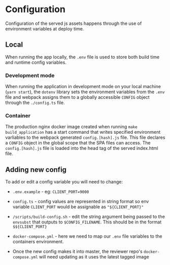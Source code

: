 # Configuration

Configuration of the served js assets happens through the use of environment variables at deploy time. 

## Local

When running the app locally, the `.env` file is used to store both build time and runtime config variables. 

### Development mode

When running the application in development mode on your local machine (`yarn start`), the `dotenv` library sets the environment variables from the `.env` file and webpack assigns them to a globally accessible `CONFIG` object through the `./config.ts` file. 

### Container

The production nginx docker image created when running `make build_application` has a start command that writes specified environment varliables to the webpack generated `config.[hash].js` file. This file declares a `CONFIG` object in the global scope that the SPA files can access. The `config.[hash].js` file is loaded into the head tag of the served index.html file.

## Adding new config

To add or edit a config variable you will need to change:

- `.env.example` - eg: `CLIENT_PORT=9000`
- `config.ts` - config values are represented in string format so env variable `CLIENT_PORT` would be assignable as `"${CLIENT_PORT}"`
- `/scripts/build-config.sh` - edit the string argument being passed to the `envsubst` that outputs to `$CONFIG_FILENAME`. This should be in the format `$${CLIENT_PORT}`
- `docker-compose.yml` - here we need to map our `.env` file variables to the containers environment. 

- Once the new config makes it into master, the reviewer repo's `docker-compose.yml` will need updating as it uses the latest tagged image 